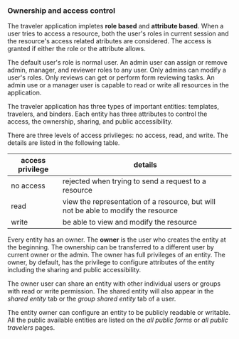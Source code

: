 ### Ownership and access control

The traveler application impletes **role based** and **attribute based**. When a
user tries to access a resource, both the user's roles in current session and
the resource's access related atributes are considered. The access is granted if
either the role or the attribute allows. 

The default user's role is normal user. An admin user can assign or remove
admin, manager, and reviewer roles to any user. Only admins can modify a user's
roles. Only reviews can get or perform form reviewing tasks. An admin use or a
manager user is capable to read or write all resources in the application. 

The traveler application has three types of important entities: templates,
travelers, and binders. Each entity has three attributes to control the access,
the ownership, sharing, and public accessibility. 

There are three levels of access privileges: no access, read, and write. The details are listed in the following table. 

| access privilege | details | 
|----------|-----------------------------|
| no access | rejected when trying to send a request to a resource |
| read | view the representation of a resource, but will not be able to modify the resource | 
| write | be able to view and modify the resource| 


Every entity has an owner. The **owner** is the user who creates the entity at the
beginning. The ownership can be transferred to a different user by current owner
or the admin. The owner has full privileges of an entity. The
owner, by default, has the privilege to configure attributes of the
entity including the sharing and public accessibility.

The owner user can share an entity with other individual users or groups with
read or write permission. The shared entity will also appear in the _shared
entity_ tab or the _group shared entity_ tab of a user.

The entity owner can configure an entity to be publicly readable or writable. All the public available entities are listed on the _all public forms_ or _all public travelers_ pages. 
